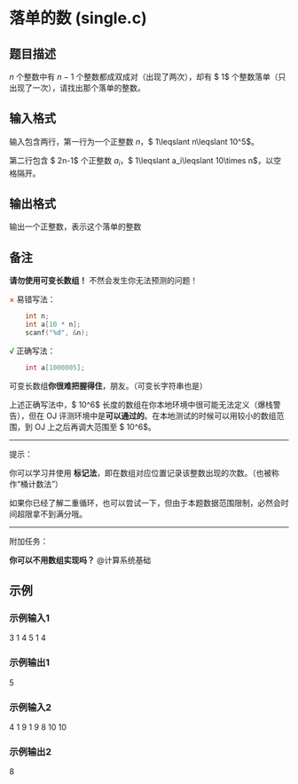 # 落单的数 (single.c)

## 题目描述

$n$ 个整数中有 $n-1$ 个整数都成双成对（出现了两次），却有 $ 1$ 个整数落单（只出现了一次），请找出那个落单的整数。

## 输入格式

输入包含两行，第一行为一个正整数 $n$，$ 1\leqslant n\leqslant 10^5$。

第二行包含 $ 2n-1$ 个正整数 $a_i$，$ 1\leqslant a_i\leqslant 10\times n$，以空格隔开。

## 输出格式

输出一个正整数，表示这个落单的整数$%的仙贝的分身。$

## 备注

**请勿使用可变长数组！** 不然会发生你无法预测的问题！

<font color="red">×</font> 易错写法：

````c
    int n;
    int a[10 * n];
    scanf("%d", &n);
````

<font color="green">√</font> 正确写法：

````c
    int a[1000005];
````

可变长数组**你很难把握得住**，朋友。（可变长字符串也是）

上述正确写法中，$ 10^6$ 长度的数组在你本地环境中很可能无法定义（爆栈警告），但在 OJ 评测环境中是**可以通过的**。在本地测试的时候可以用较小的数组范围，到 OJ 上之后再调大范围至 $ 10^6$。

---

提示：

你可以学习并使用 **标记法**，即在数组对应位置记录该整数出现的次数。（也被称作“桶计数法”）

如果你已经了解二重循环，也可以尝试一下，但由于本题数据范围限制，必然会时间超限拿不到满分哦。

---

附加任务：

**你可以不用数组实现吗？** @计算系统基础

## 示例

### 示例输入1

3
1 4 5 1 4

### 示例输出1

5

### 示例输入2

4
1 9 1 9 8 10 10 

### 示例输出2

8